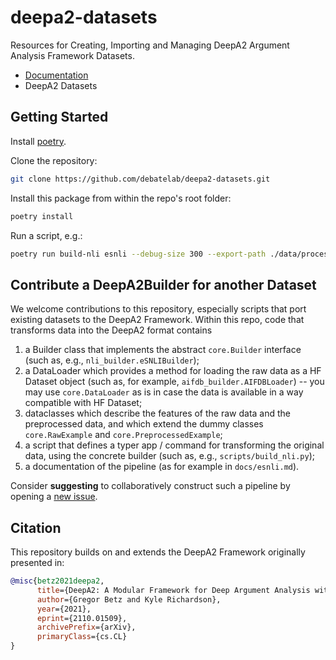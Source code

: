 # deepa2-datasets

Resources for Creating, Importing and Managing DeepA2 Argument Analysis Framework Datasets.

* [Documentation](docs/)
* DeepA2 Datasets

## Getting Started

Install [poetry](https://python-poetry.org/docs/#installation). 

Clone the repository:
```bash
git clone https://github.com/debatelab/deepa2-datasets.git
```

Install this package from within the repo's root folder:
```bash
poetry install
```

Run a script, e.g.:
```bash
poetry run build-nli esnli --debug-size 300 --export-path ./data/processed
```

## Contribute a DeepA2Builder for another Dataset

We welcome contributions to this repository, especially scripts that port existing datasets to the DeepA2 Framework. Within this repo, code that transforms data into the DeepA2 format contains

1. a Builder class that implements the abstract `core.Builder` interface (such as, e.g., `nli_builder.eSNLIBuilder`);
2. a DataLoader which provides a method for loading the raw data as a HF Dataset object (such as, for example, `aifdb_builder.AIFDBLoader`) -- you may use `core.DataLoader` as is in case the data is available in a way compatible with HF Dataset;
3. dataclasses which describe the features of the raw data and the preprocessed data, and which extend the dummy classes `core.RawExample` and `core.PreprocessedExample`;
4. a script that defines a typer app / command for transforming the original data, using the concrete builder (such as, e.g., `scripts/build_nli.py`);
5. a documentation of the pipeline (as for example in `docs/esnli.md`).

Consider **suggesting** to collaboratively construct such a pipeline by opening a [new issue](https://github.com/debatelab/deepa2-datasets/issues).

## Citation

This repository builds on and extends the DeepA2 Framework originally presented in:

```bibtex
@misc{betz2021deepa2,
      title={DeepA2: A Modular Framework for Deep Argument Analysis with Pretrained Neural Text2Text Language Models}, 
      author={Gregor Betz and Kyle Richardson},
      year={2021},
      eprint={2110.01509},
      archivePrefix={arXiv},
      primaryClass={cs.CL}
}
```